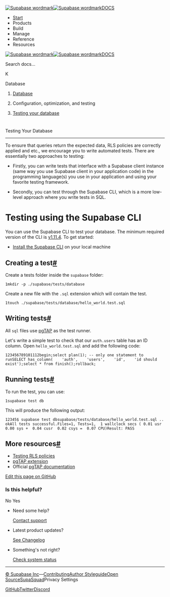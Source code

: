 [![Supabase wordmark](https://supabase.com/docs/_next/image?url=%2Fdocs%2Fsupabase-dark.svg&w=256&q=75&dpl=dpl_5BYG5BkQhU19GEfZfhcgAbeGcRQo)![Supabase wordmark](https://supabase.com/docs/_next/image?url=%2Fdocs%2Fsupabase-light.svg&w=256&q=75&dpl=dpl_5BYG5BkQhU19GEfZfhcgAbeGcRQo)DOCS](https://supabase.com/docs)

-   [Start](https://supabase.com/docs/guides/getting-started)
-   Products
-   Build
-   Manage
-   Reference
-   Resources

[![Supabase wordmark](https://supabase.com/docs/_next/image?url=%2Fdocs%2Fsupabase-dark.svg&w=256&q=75&dpl=dpl_5BYG5BkQhU19GEfZfhcgAbeGcRQo)![Supabase wordmark](https://supabase.com/docs/_next/image?url=%2Fdocs%2Fsupabase-light.svg&w=256&q=75&dpl=dpl_5BYG5BkQhU19GEfZfhcgAbeGcRQo)DOCS](https://supabase.com/docs)

Search docs...

K

Database

1.  [Database](https://supabase.com/docs/guides/database/overview)

3.  Configuration, optimization, and testing

5.  [Testing your database](https://supabase.com/docs/guides/database/testing)

# 

Testing Your Database

* * *

To ensure that queries return the expected data, RLS policies are correctly applied and etc., we encourage you to write automated tests. There are essentially two approaches to testing:

-   Firstly, you can write tests that interface with a Supabase client instance (same way you use Supabase client in your application code) in the programming language(s) you use in your application and using your favorite testing framework.
    
-   Secondly, you can test through the Supabase CLI, which is a more low-level approach where you write tests in SQL.
    

# Testing using the Supabase CLI

You can use the Supabase CLI to test your database. The minimum required version of the CLI is [v1.11.4](https://github.com/supabase/cli/releases). To get started:

-   [Install the Supabase CLI](https://supabase.com/docs/guides/cli) on your local machine

## Creating a test[#](#creating-a-test)

Create a tests folder inside the `supabase` folder:

```
1mkdir -p ./supabase/tests/database
```

Create a new file with the `.sql` extension which will contain the test.

```
1touch ./supabase/tests/database/hello_world.test.sql
```

## Writing tests[#](#writing-tests)

All `sql` files use [pgTAP](https://supabase.com/docs/guides/database/extensions/pgtap) as the test runner.

Let's write a simple test to check that our `auth.users` table has an ID column. Open `hello_world.test.sql` and add the following code:

```
123456789101112begin;select plan(1); -- only one statement to runSELECT has_column(    'auth',    'users',    'id',    'id should exist');select * from finish();rollback;
```

## Running tests[#](#running-tests)

To run the test, you can use:

```
1supabase test db
```

This will produce the following output:

```
12345$ supabase test dbsupabase/tests/database/hello_world.test.sql .. okAll tests successful.Files=1, Tests=1,  1 wallclock secs ( 0.01 usr  0.00 sys +  0.04 cusr  0.02 csys =  0.07 CPU)Result: PASS
```

## More resources[#](#more-resources)

-   [Testing RLS policies](https://supabase.com/docs/guides/database/extensions/pgtap#testing-rls-policies)
-   [pgTAP extension](https://supabase.com/docs/guides/database/extensions/pgtap)
-   Official [pgTAP documentation](https://pgtap.org/)

[Edit this page on GitHub](https://github.com/supabase/supabase/blob/master/apps/docs/content/guides/database/testing.mdx)

### Is this helpful?

No Yes

-   Need some help?
    
    [Contact support](https://supabase.com/support)
-   Latest product updates?
    
    [See Changelog](https://supabase.com/changelog)
-   Something's not right?
    
    [Check system status](https://status.supabase.com/)

* * *

[© Supabase Inc](https://supabase.com/)—[Contributing](https://github.com/supabase/supabase/blob/master/apps/docs/DEVELOPERS.md)[Author Styleguide](https://github.com/supabase/supabase/blob/master/apps/docs/CONTRIBUTING.md)[Open Source](https://supabase.com/open-source)[SupaSquad](https://supabase.com/supasquad)Privacy Settings

[GitHub](https://github.com/supabase/supabase)[Twitter](https://twitter.com/supabase)[Discord](https://discord.supabase.com/)